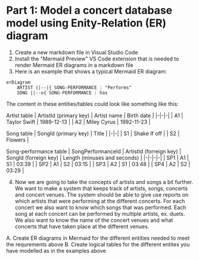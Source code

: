 # Part 1: Model a concert database model using Enity-Relation (ER) diagram

1. Create a new markdown file in Visual Studio Code
2. Install the "Mermaid Preview" VS Code extension that is needed to render Mermaid ER diagrams in a markdown file
3. Here is an example that shows a typical Mermaid ER diagram:

```mermaid
erDiagram
    ARTIST ||--|{ SONG-PERFORMANCE : "Performs"
    SONG ||--o{ SONG-PERFORMANCE : has
```

The content in these entities/tables could look like something like this:

Artist table
| ArtistId (primary key) | Artist name | Birth date |
|-|-|-|
| A1 | Taylor Swift | 1989-12-13 |
| A2 | Miley Cyrus | 1992-11-23 |

Song table
| SongId (primary key) | Title |
|-|-|
| S1 | Shake If off |
| S2 | Flowers |

Song-performance table
| SongPerformanceId | ArtistId (forreign key) | SongId (forreign key) | Length (minuses and seconds) |
|-|-|-|-|
| SP1 | A1 | S1 | 03:39 |
| SP2 | A1 | S2 | 03:15 |
| SP3 | A2 | S1 | 03:48 |
| SP4 | A2 | S2 | 03:29 |

4. Now we are going to take the concepts of artists and songs a bit further. We want to make a system that keeps track of artists, songs, concerts and concert venues. The system should be able to give use reports on which artists that were performing at the different concerts. For each concert we also want to know which songs that was performed. Each song at each concert can be performed by multiple artists, ex. duets. We also want to know the name of the concert venues and what concerts that have taken place at the different venues.

A. Create ER diagrams in Mermaid for the different entities needed to meet the requrements above
B. Create logical tables for the different entites you have modelled as in the examples above